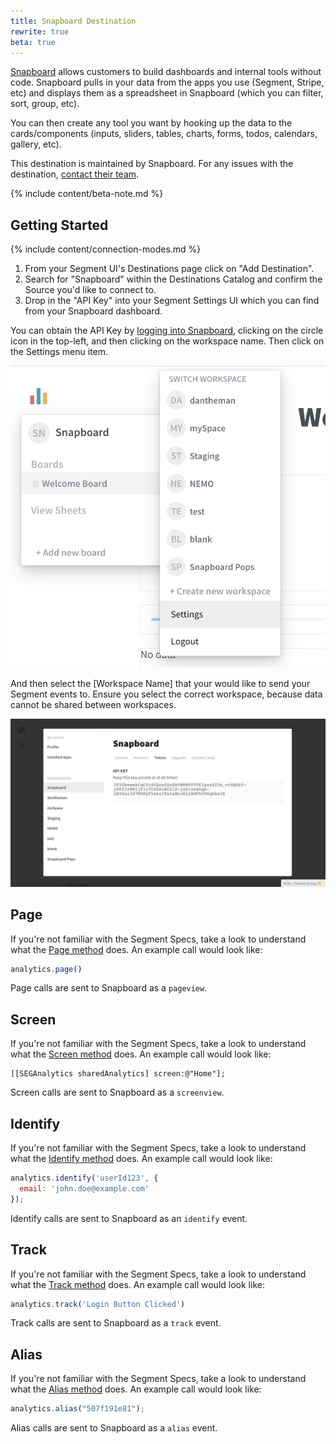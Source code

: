 ```yaml
---
title: Snapboard Destination
rewrite: true
beta: true
---
```



[Snapboard](https://snapboard.io/?utm_source=segmentio&utm_medium=docs&utm_campaign=partners) allows customers to build dashboards and internal tools without code. Snapboard pulls in your data from the apps you use (Segment, Stripe, etc) and displays them as a spreadsheet in Snapboard (which you can filter, sort, group, etc).


You can then create any tool you want by hooking up the data to the cards/components (inputs, sliders, tables, charts, forms, todos, calendars, gallery, etc).


This destination is maintained by Snapboard. For any issues with the destination, [contact their team](mailto:calum@snapboard.io).

{% include content/beta-note.md %}

## Getting Started

{% include content/connection-modes.md %}


1. From your Segment UI's Destinations page click on "Add Destination".
2. Search for "Snapboard" within the Destinations Catalog and confirm the Source you'd like to connect to.
3. Drop in the "API Key" into your Segment Settings UI which you can find from your Snapboard dashboard.

You can obtain the API Key by [logging into Snapboard](https://snapboard.io/login), clicking on the circle icon in the top-left, and then clicking on the workspace name. Then click on the Settings menu item.

![settings menu](images/snapboard_settings_location.png)

And then select the [Workspace Name] that your would like to send your Segment events to. Ensure you select the correct workspace, because data cannot be shared between workspaces.

![token](images/snapboard_token.png)


## Page

If you're not familiar with the Segment Specs, take a look to understand what the [Page method](https://segment.com/docs/connections/spec/page/) does. An example call would look like:

```js
analytics.page()
```

Page calls are sent to Snapboard as a `pageview`.


## Screen

If you're not familiar with the Segment Specs, take a look to understand what the [Screen method](https://segment.com/docs/connections/spec/screen/) does. An example call would look like:

```objc
[[SEGAnalytics sharedAnalytics] screen:@"Home"];
```

Screen calls are sent to Snapboard as a `screenview`.


## Identify

If you're not familiar with the Segment Specs, take a look to understand what the [Identify method](https://segment.com/docs/connections/spec/identify/) does. An example call would look like:

```js
analytics.identify('userId123', {
  email: 'john.doe@example.com'
});
```

Identify calls are sent to Snapboard as an `identify` event.


## Track

If you're not familiar with the Segment Specs, take a look to understand what the [Track method](https://segment.com/docs/connections/spec/track/) does. An example call would look like:

```js
analytics.track('Login Button Clicked')
```

Track calls are sent to Snapboard as a `track` event.


## Alias

If you're not familiar with the Segment Specs, take a look to understand what the [Alias method](https://segment.com/docs/connections/spec/alias/) does. An example call would look like:

```js
analytics.alias("507f191e81");
```

Alias calls are sent to Snapboard as a `alias` event.
